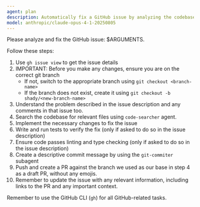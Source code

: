 ```yaml
---
agent: plan
description: Automatically fix a GitHub issue by analyzing the codebase and implementing changes.
model: anthropic/claude-opus-4-1-20250805
---
```


Please analyze and fix the GitHub issue: $ARGUMENTS.

Follow these steps:

1. Use `gh issue view` to get the issue details
2. IMPORTANT: Before you make any changes, ensure you are on the correct git branch
   - If not, switch to the appropriate branch using `git checkout <branch-name>`
   - If the branch does not exist, create it using `git checkout -b shady/<new-branch-name>`
3. Understand the problem described in the issue description and any comments in that issue too.
4. Search the codebase for relevant files using `code-searcher` agent.
5. Implement the necessary changes to fix the issue
6. Write and run tests to verify the fix (only if asked to do so in the issue description)
7. Ensure code passes linting and type checking (only if asked to do so in the issue description)
8. Create a descriptive commit message by using the `git-commiter` subagent
9. Push and create a PR against the branch we used as our base in step 4 as a draft PR, without any emojis.
10. Remember to update the issue with any relevant information, including links to the PR and any important context.

Remember to use the GitHub CLI (`gh`) for all GitHub-related tasks.
